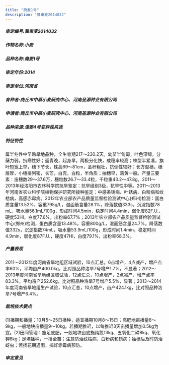 ```yaml
---
title: "商麦1号"
description: "豫审麦2014032"
---
```

##### 审定编号:豫审麦2014032

##### 作物名称:小麦

##### 品种名称:商麦1号

##### 审定年份:2014

##### 审定单位:河南省

##### 育种者:商丘市中原小麦研究中心、河南圣源种业有限公司

##### 申请者:商丘市中原小麦研究中心、河南圣源种业有限公司

##### 品种来源:漯麦4号变异株系选


##### 特征特性
属半冬性中早熟旱地品种，全生育期217～230.2天。幼苗半匍匐，叶色深绿，分蘖力弱，抗寒性好；返青晚，起身早，两极分化快，成穗率较高；株型半紧凑，旗叶短宽上举，穗下节长，株高69～81cm，茎秆粗壮，抗倒性较好；长方型穗，穗层厚，小穗排列密，长芒，白壳，白粒，半角质；抽穗早，落黄一般。产量三要素：亩穗数29～37.6万，穗粒数26.7～33.4粒，千粒重43.2～47.8g。2011～2013年经洛阳市农林科学院抗旱鉴定：抗旱级别3级，抗旱性中等。2011～2013年河南省农业科学院植物保护研究所接种鉴定：中感条锈病、叶锈病、白粉病和纹枯病，高感赤霉病。2012年农业部农产品质量监督检验测试中心(郑州)检测：蛋白质含量13.52%，容重795g/L，湿面筋含量28.1%，降落数值333s，沉淀指数78 mL，吸水量56.1mL/100g，形成时间4.5min，稳定时间4.4min，弱化度82F.U.，硬度53HI，白度77.6%，出粉率67.7%；2013年农业部农产品质量监督检验测试中心(郑州)检测，蛋白质含量13.48%，容重800g/L，湿面筋含量24.7%，降落数值332s，沉淀指数74mL，吸水量53.9mL/100g，形成时间1.4min，稳定时间4.9min，弱化度87F.U.，硬度47HI，白度79.1%，出粉率68.3%。


##### 产量表现
2011～2012年度河南省旱地组区域试验，10点汇总，6点增产，4点减产，增产点率60%，平均亩产400.0kg，比对照品种洛旱7号增产1.7%，不显著；2012～2013年度河南省旱地组区域试验，12点汇总，10点增产，2点减产，增产点率83.3%，平均亩产252.6kg，比对照品种洛旱7号增产5.5%，显著；2013～2014年度河南省旱地组生产试验，10点汇总，10点增产，亩产424.1kg，比对照品种洛旱7号增产6.4%。


##### 栽培技术要点
(1)播期和播量：10月5～25日播种，适宜播期10月8～15日；高肥地亩播量8～9kg，一般地块亩播量9～10kg。若播期推迟，以每推迟3天亩播量增加0.5kg为宜。(2)田间管理：施足底肥，一般地块亩底施纯氮13kg、五氧化二磷8kg、氧化钾8kg；足墒播种，一播全苗；注意防治纹枯病、白粉病和锈病；抽穗后及时防治蚜虫；若扬花期遇雨，搞好赤霉病预防。


##### 审定意见

